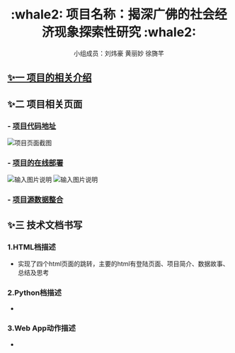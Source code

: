 <div align="center">

<h1>:whale2: 项目名称：揭深广佛的社会经济现象探索性研究
 :whale2:</h1>

<p> 小组成员：刘炜豪 黄丽妙 徐旖芊</p>

</div>


## [✨一 项目的相关介绍](https://github.com/lynn998/End-of-term-visual-collaboration2019-12-15)

## ✨二 项目相关页面
### - [项目代码地址](https://github.com/HuangLiMiao/python-end/tree/master/Election)
![项目页面截图](https://images.gitee.com/uploads/images/2020/0105/203432_fc1bc315_2229822.png)

### - [项目的在线部署](http://huanglimiao.pythonanywhere.com/)
![输入图片说明](https://images.gitee.com/uploads/images/2020/0105/204033_6b066039_2229822.gif "2.gif")
![输入图片说明](https://images.gitee.com/uploads/images/2020/0105/215053_87ee4afd_2229822.png "3.png")

### - [项目源数据整合](https://github.com/HuangLiMiao/python-end/tree/master/data)


## ✨三 技术文档书写

### 1.HTML档描述
- 实现了四个html页面的跳转，主要的html有登陆页面、项目简介、数据故事、总结及思考

### 2.Python档描述

- 
### 3.Web App动作描述
- 
